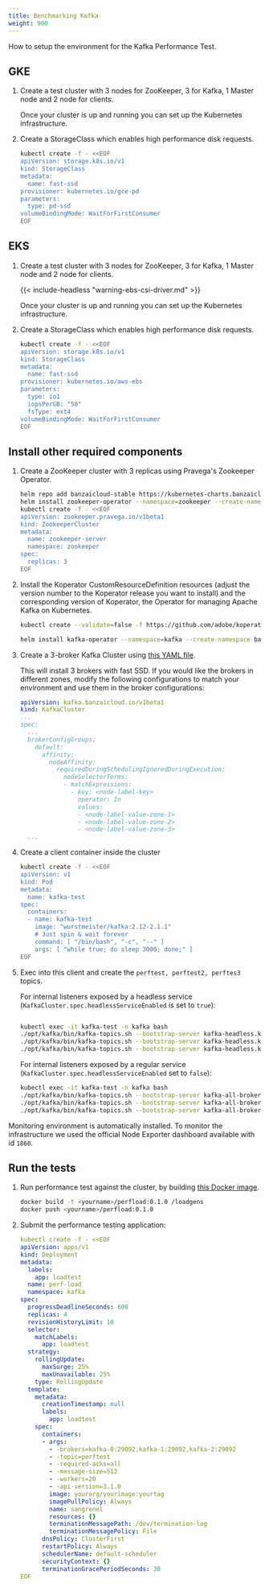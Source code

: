 ```yaml
---
title: Benchmarking Kafka
weight: 900
---
```


How to setup the environment for the Kafka Performance Test.

## GKE

1. Create a test cluster with 3 nodes for ZooKeeper, 3 for Kafka, 1 Master node and 2 node for clients.

    Once your cluster is up and running you can set up the Kubernetes infrastructure.

1. Create a StorageClass which enables high performance disk requests.

    ```bash
    kubectl create -f - <<EOF
    apiVersion: storage.k8s.io/v1
    kind: StorageClass
    metadata:
      name: fast-ssd
    provisioner: kubernetes.io/gce-pd
    parameters:
      type: pd-ssd
    volumeBindingMode: WaitForFirstConsumer
    EOF
    ```

## EKS

1. Create a test cluster with 3 nodes for ZooKeeper, 3 for Kafka, 1 Master node and 2 node for clients.

    {{< include-headless "warning-ebs-csi-driver.md" >}}

    Once your cluster is up and running you can set up the Kubernetes infrastructure.

1. Create a StorageClass which enables high performance disk requests.

    ```bash
    kubectl create -f - <<EOF
    apiVersion: storage.k8s.io/v1
    kind: StorageClass
    metadata:
      name: fast-ssd
    provisioner: kubernetes.io/aws-ebs
    parameters:
      type: io1
      iopsPerGB: "50"
      fsType: ext4
    volumeBindingMode: WaitForFirstConsumer
    EOF
    ```

## Install other required components

1. Create a ZooKeeper cluster with 3 replicas using Pravega's Zookeeper Operator.

    ```bash
    helm repo add banzaicloud-stable https://kubernetes-charts.banzaicloud.com/
    helm install zookeeper-operator --namespace=zookeeper --create-namespace pravega/zookeeper-operator
    kubectl create -f - <<EOF
    apiVersion: zookeeper.pravega.io/v1beta1
    kind: ZookeeperCluster
    metadata:
      name: zookeeper-server
      namespace: zookeeper
    spec:
      replicas: 3
    EOF
    ```

1. Install the Koperator CustomResourceDefinition resources (adjust the version number to the Koperator release you want to install) and the corresponding version of Koperator, the Operator for managing Apache Kafka on Kubernetes.

    ```bash
    kubectl create --validate=false -f https://github.com/adobe/koperator/releases/download/v{{< param "latest_version" >}}/kafka-operator.crds.yaml
    ```

    ```bash
    helm install kafka-operator --namespace=kafka --create-namespace banzaicloud-stable/kafka-operator
    ```

1. Create a 3-broker Kafka Cluster using [this YAML file](https://raw.githubusercontent.com/banzaicloud/koperator/master/docs/benchmarks/infrastructure/kafka.yaml).

    This will install 3 brokers with fast SSD. If you would like the brokers in different zones, modify the following configurations to match your environment and use them in the broker configurations:

    ```yaml
    apiVersion: kafka.banzaicloud.io/v1beta1
    kind: KafkaCluster
    ...
    spec:
      ...
      brokerConfigGroups:
        default:
          affinity:
            nodeAffinity:
              requiredDuringSchedulingIgnoredDuringExecution:
                nodeSelectorTerms:
                - matchExpressions:
                  - key: <node-label-key>
                    operator: In
                    values:
                    - <node-label-value-zone-1>
                    - <node-label-value-zone-2>
                    - <node-label-value-zone-3>
      ...
    ```

1. Create a client container inside the cluster

    ```bash
    kubectl create -f - <<EOF
    apiVersion: v1
    kind: Pod
    metadata:
      name: kafka-test
    spec:
      containers:
      - name: kafka-test
        image: "wurstmeister/kafka:2.12-2.1.1"
        # Just spin & wait forever
        command: [ "/bin/bash", "-c", "--" ]
        args: [ "while true; do sleep 3000; done;" ]
    EOF
    ```

1. Exec into this client and create the `perftest, perftest2, perftes3` topics.

    For internal listeners exposed by a headless service (`KafkaCluster.spec.headlessServiceEnabled` is set to `true`):

    ```bash

    kubectl exec -it kafka-test -n kafka bash
    ./opt/kafka/bin/kafka-topics.sh --bootstrap-server kafka-headless.kafka:29092 --topic perftest --create --replication-factor 3 --partitions 3
    ./opt/kafka/bin/kafka-topics.sh --bootstrap-server kafka-headless.kafka:29092 --topic perftest2 --create --replication-factor 3 --partitions 3
    ./opt/kafka/bin/kafka-topics.sh --bootstrap-server kafka-headless.kafka:29092 --topic perftest3 --create --replication-factor 3 --partitions 3
    ```

    For internal listeners exposed by a regular service (`KafkaCluster.spec.headlessServiceEnabled` set to `false`):

    ```bash
    kubectl exec -it kafka-test -n kafka bash
    ./opt/kafka/bin/kafka-topics.sh --bootstrap-server kafka-all-broker.kafka:29092 --topic perftest --create --replication-factor 3 --partitions 3
    ./opt/kafka/bin/kafka-topics.sh --bootstrap-server kafka-all-broker.kafka:29092 --topic perftest2 --create --replication-factor 3 --partitions 3
    ./opt/kafka/bin/kafka-topics.sh --bootstrap-server kafka-all-broker.kafka:29092 --topic perftest3 --create --replication-factor 3 --partitions 3
    ```

Monitoring environment is automatically installed. To monitor the infrastructure we used the official Node Exporter dashboard available with id `1860`.

## Run the tests

1. Run performance test against the cluster, by building [this Docker image](https://raw.githubusercontent.com/banzaicloud/koperator/master/docs/benchmarks/loadgens/Dockerfile).

    ```bash
    docker build -t <yourname>/perfload:0.1.0 /loadgens
    docker push <yourname>/perfload:0.1.0
    ```

1. Submit the performance testing application:

    ```yaml
    kubectl create -f - <<EOF
    apiVersion: apps/v1
    kind: Deployment
    metadata:
      labels:
        app: loadtest
      name: perf-load
      namespace: kafka
    spec:
      progressDeadlineSeconds: 600
      replicas: 4
      revisionHistoryLimit: 10
      selector:
        matchLabels:
          app: loadtest
      strategy:
        rollingUpdate:
          maxSurge: 25%
          maxUnavailable: 25%
        type: RollingUpdate
      template:
        metadata:
          creationTimestamp: null
          labels:
            app: loadtest
        spec:
          containers:
          - args:
            - -brokers=kafka-0:29092,kafka-1:29092,kafka-2:29092
            - -topic=perftest
            - -required-acks=all
            - -message-size=512
            - -workers=20
            - -api-version=3.1.0
            image: yourorg/yourimage:yourtag
            imagePullPolicy: Always
            name: sangrenel
            resources: {}
            terminationMessagePath: /dev/termination-log
            terminationMessagePolicy: File
          dnsPolicy: ClusterFirst
          restartPolicy: Always
          schedulerName: default-scheduler
          securityContext: {}
          terminationGracePeriodSeconds: 30
    EOF
    ```
